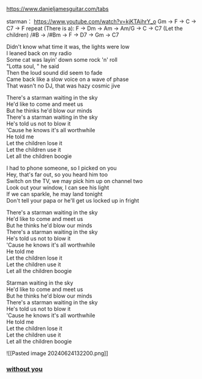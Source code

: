 https://www.danieljamesguitar.com/tabs

starman：
https://www.youtube.com/watch?v=kjKTAihrY_o
Gm -> F -> C -> C7 -> F 
repeat
(There is a):
F -> Dm -> Am -> Am/G -> C -> C7
(Let the children)
/#B -> /#Bm -> F -> D7 -> Gm -> C7 

Didn't know what time it was, the lights were low  
I leaned back on my radio  
Some cat was layin' down some rock 'n' roll  
"Lotta soul, " he said  
Then the loud sound did seem to fade  
Came back like a slow voice on a wave of phase  
That wasn't no DJ, that was hazy cosmic jive

There's a starman waiting in the sky  
He'd like to come and meet us  
But he thinks he'd blow our minds  
There's a starman waiting in the sky  
He's told us not to blow it  
'Cause he knows it's all worthwhile  
He told me  
Let the children lose it  
Let the children use it  
Let all the children boogie

I had to phone someone, so I picked on you  
Hey, that's far out, so you heard him too  
Switch on the TV, we may pick him up on channel two  
Look out your window, I can see his light  
If we can sparkle, he may land tonight  
Don't tell your papa or he'll get us locked up in fright

There's a starman waiting in the sky  
He'd like to come and meet us  
But he thinks he'd blow our minds  
There's a starman waiting in the sky  
He's told us not to blow it  
'Cause he knows it's all worthwhile  
He told me  
Let the children lose it  
Let the children use it  
Let all the children boogie

Starman waiting in the sky  
He'd like to come and meet us  
But he thinks he'd blow our minds  
There's a starman waiting in the sky  
He's told us not to blow it  
'Cause he knows it's all worthwhile  
He told me  
Let the children lose it  
Let the children use it  
Let all the children boogie

![[Pasted image 20240624132200.png]]

### [without you](https://uk.video.search.yahoo.com/yhs/search?fr=yhs-fc-1_26&ei=UTF-8&hsimp=yhs-1_26&hspart=fc&param1=7&param2=eJwtj91ugzAMRl8ll61UwM4fhF5NUB5g2tWqqgo0gwhoKqDatKefM1W%2B%2BI7tEynu%2Fe18vLzXCKC40efD5U4910AUNxQdhTGGyD%2FizoIulQEoZY6luxEUKKBsLVJbtFBqa5Hs3gXSvSN8WqI5%2FPppsplKge1m2%2Fn7FtbhyCjdxGjAwsp%2BGMIV1TXfM%2Ft4TO7btaPfMiXyVGi2G4dtng5s8qNjvevGsGfdsITZZchNCrHYar%2Fs4l9P4q9X%2F7rkubrlnyVWdYUaksK8yQTx1CSmUnVyEko2SnBeiCb6XZQ5cHIgQfHB6WhdSpkKyT%2F%2FAM05Wx8%3D&p=Without+you+badfinger+chords&type=fc_ACADF7E15F7_s69_g_e_d_n260_c999#id=2&vid=ac4be17d07aaacd4180e032435ad8882&action=click)
